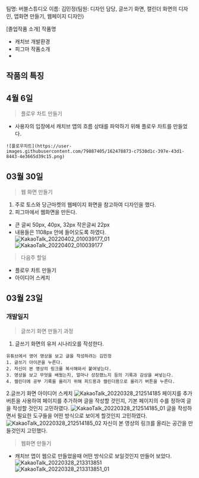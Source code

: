 팀명: 버블스튜디오
이름: 김민정(팀원: 디자인 담당, 글쓰기 화면, 캘린더 화면의 디자인, 앱화면 만들기, 웹페이지 디자인)

[졸업작품 소개]
작품명
- 캐치브
개발환경
- 피그마
작품소개
-
작품의 특징
-

## 4월 6일
>플로우 차트 만들기
- 사용자의 입장에서 캐치브 앱의 흐름 상태를 파악하기 위해 플로우 차트를 만들었다.
```
![플로우차트](https://user-images.githubusercontent.com/79887405/162478873-c7530d1c-397e-43d1-8443-4e3665d39c15.png)
```

## 03월 30일
> 웹 화면 만들기
1. 주로 토스와 당근마켓의 웹페이지 화면을 참고하여 디자인을 했다.
2. 피그마에서 웹화면을 만든다.
- 큰 글씨 50px, 40px, 32px 작은글씨 22px
- 내용들은 1108px 안에 들어오도록 하였다.
![KakaoTalk_20220402_010039177_01](https://user-images.githubusercontent.com/79887405/161300136-b87a5e3c-8add-4420-be9e-3e8342977027.jpg)
![KakaoTalk_20220402_010039177](https://user-images.githubusercontent.com/79887405/161300142-55fc401e-2254-487d-ac7b-857c7144f249.jpg)

>다음주 할일
- 플로우 차트 만들기
- 아이디어 스케치


## 03월 23일
### 개발일지
> 글쓰기 화면 만들기 과정
1. 글쓰기 화면의 유저 시나리오를 작성한다.
```
유튜브에서 영어 영상을 보고 글을 작성하려는 김민정
1. 글쓰기 아이콘을 누른다.
2. 자신이 본 영상의 링크를 복사해와서 붙여넣는다.
3. 영상을 보고 무엇을 배웠는지, 얼마나 성장했느지 등의 기록과 감상을 써넣는다.
4. 캘린더에 공부 기록을 올리기 위해 피드용과 캘린더용으로 올리기 버튼을 누른다.
```
2.글쓰기 화면 아이디어 스케치
![KakaoTalk_20220328_212514185](https://user-images.githubusercontent.com/79887405/160397467-ab1d05bb-422e-4a8c-8e42-e957e484e1a6.jpg)
페이지를 추가버튼을 사용하여 페이지를 추가하며 글을 작성할 것인지, 기본 페이지의 수를 정하여 글을 작성할 것인지 고민하였다.
![KakaoTalk_20220328_212514185_01](https://user-images.githubusercontent.com/79887405/160397476-81880851-80b8-4945-a4b5-135ccd3a3515.jpg)
글을 작성하면서 필요한 도구들을 어떤 방식으로 보이게 할것인지 고민하였다.
![KakaoTalk_20220328_212514185_02](https://user-images.githubusercontent.com/79887405/160397480-62d6f462-0f4b-44f8-a155-38b34ca9df88.jpg)
자신이 본 영상의 링크를 올리는 공간을 만들것인지 고민했다.

> 웹화면 만들기
- 캐치브 앱이 웹으로 만들었을때 어떤 방식으로 보일것인지 만들어 보았다.
 ![KakaoTalk_20220328_213313851](https://user-images.githubusercontent.com/79887405/160398688-fa712cc9-fd23-413c-acc9-c744f27449eb.jpg)
![KakaoTalk_20220328_213313851_01](https://user-images.githubusercontent.com/79887405/160398695-b269e523-145e-4a12-9923-36a3409f3906.jpg)

